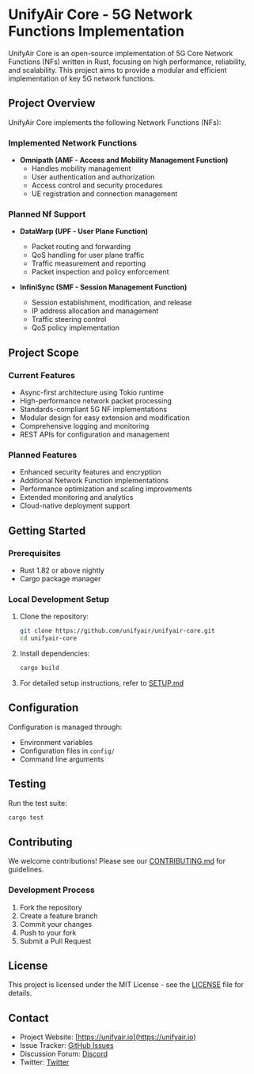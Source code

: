 # UnifyAir Core - 5G Network Functions Implementation

UnifyAir Core is an open-source implementation of 5G Core Network Functions (NFs) written in Rust, focusing on high performance, reliability, and scalability. This project aims to provide a modular and efficient implementation of key 5G network functions.

## Project Overview

UnifyAir Core implements the following Network Functions (NFs):

### Implemented Network Functions

* **Omnipath (AMF - Access and Mobility Management Function)**
  * Handles mobility management
  * User authentication and authorization
  * Access control and security procedures
  * UE registration and connection management

### Planned Nf Support
* **DataWarp (UPF - User Plane Function)**
  * Packet routing and forwarding
  * QoS handling for user plane traffic
  * Traffic measurement and reporting
  * Packet inspection and policy enforcement

* **InfiniSync (SMF - Session Management Function)**
  * Session establishment, modification, and release
  * IP address allocation and management
  * Traffic steering control
  * QoS policy implementation

## Project Scope

### Current Features
- Async-first architecture using Tokio runtime
- High-performance network packet processing
- Standards-compliant 5G NF implementations
- Modular design for easy extension and modification
- Comprehensive logging and monitoring
- REST APIs for configuration and management

### Planned Features
- Enhanced security features and encryption
- Additional Network Function implementations
- Performance optimization and scaling improvements
- Extended monitoring and analytics
- Cloud-native deployment support

## Getting Started

### Prerequisites
- Rust 1.82 or above nightly
- Cargo package manager

### Local Development Setup
1. Clone the repository:
   ```bash
   git clone https://github.com/unifyair/unifyair-core.git
   cd unifyair-core
   ```

2. Install dependencies:
   ```bash
   cargo build
   ```

3. For detailed setup instructions, refer to [SETUP.md](SETUP.md)

## Configuration

Configuration is managed through:
- Environment variables
- Configuration files in `config/`
- Command line arguments

## Testing

Run the test suite:
```bash
cargo test
```

## Contributing

We welcome contributions! Please see our [CONTRIBUTING.md](CONTRIBUTING.md) for guidelines.

### Development Process
1. Fork the repository
2. Create a feature branch
3. Commit your changes
4. Push to your fork
5. Submit a Pull Request

## License

This project is licensed under the MIT License - see the [LICENSE](LICENSE) file for details.

## Contact

- Project Website: [https://unifyair.io](https://unifyair.io)
- Issue Tracker: [GitHub Issues](https://github.com/UnifyAir/unifyair-core/issues)
- Discussion Forum: [Discord](https://discord.gg/yuJHdZ4vEF)
- Twitter: [Twitter](https://x.com/unifyair)

